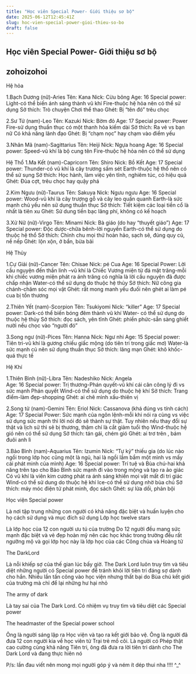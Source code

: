 ```yaml
---
title: "Học viên Special Power- Giới thiệu sơ bộ"
date: 2025-06-12T12:45:41Z
slug: hoc-vien-special-power-gioi-thieu-so-bo
draft: false
---
```


## Học viên Special Power- Giới thiệu sơ bộ

## zohoizohoi

Hệ hỏa
 
1.Bạch Dương (nữ)-Aries
Tên: Kana
Nick: Cừu bông
Age: 16
Special power: Light-có thể biến ánh sáng thành vũ khí
                         Fire-thuộc hệ hỏa nên có thể sử dụng
Sở thích: Trò chuyện
             Chơi thể thao
Ghét: Bị “tên đó” trêu chọc
 
2.Sư Tử (nam)-Leo
Tên: Kazuki
Nick: Bờm đỏ
Age: 17
Special power: Power
                         Fire-sử dụng thuần thục
                                 có một thanh hỏa kiếm dài
Sở thích: Ra vẻ vs bạn nữ
                Có khả năng lãnh đạo
Ghét: Bị “chạm nọc” hay chạm vào điểm yếu
 
3.Nhân Mã (nam)-Sagittarius
Tên: Heiji
Nick: Ngựa hoang
Age: 16
Special power: Speed-vũ khí là bộ cung tên
                         Fire-thuộc hệ hỏa nên có thể sử dụng
 
Hệ Thổ
1.Ma Kết (nam)-Capricorn
Tên: Shiro
Nick: Bồ Kết
Age: 17
Special power: Thunder-có vũ khí là cây trương sấm sét
                         Earth-thuộc hệ thổ nên có thể sử sụng
Sở thích: Học hành, làm việc yên tĩnh, nghiêm túc, có hiệu quả
Ghét: Đùa cợt, trêu chọc hay quậy phá
 
2.Kim Ngưu (nữ)-Taurus
Tên: Sakuya
Nick: Ngưu ngưu
Age: 16
Special power: Wood-vũ khí là cây trượng gỗ và cây leo quấn
                                     quanh
                         Earth-là sức mạnh chủ yếu nên sử dụng thuần thục
Sở thích: Tiết kiệm các loại tiền cổ là nhất là tiên xu
Ghét: Sử dung tiền bạc lãng phí, không có kế hoạch
 
3.Xử Nữ (nữ)-Virgo
Tên: Minami
Nick: Bà giáo (do hay “thuyết giáo”)
Age: 17
Special power: Độc dược-chữa bênh-lời nguyền
Earth-có thể sử dụng do thuộc hệ thổ
Sở thích: Chỉnh chu mọi thứ hoàn hảo, sạch sẽ, đúng quy củ, nề
                nếp
Ghét: lộn xộn, ở bẩn, bừa bãi
 
Hệ Thủy
 
1.Cự Giải (nữ)-Cancer
Tên: Chisae
Nick: pé Cua
Age: 16
Special Power: Lời cầu nguyện đến thần linh –vũ khí là Chiếc Vương miện từ đá mặt trăng-mỗi khi chiếc vương miện phát ra ánh trăng có nghĩa là lời cầu nguyện đã được chấp nhận
Water-có thể sử dụng do thuộc hệ thủy
Sở thích: Nữ công gia chánh-chăm sóc mọi vật
Ghét: rất mong manh yếu đuối nên ghét ai làm pé cua bị tổn thương
 
2.Thiên Yết (nam)-Scorpion
Tên: Tsukiyomi
Nick: “killer”
Age: 17
Special power: Dark-có thể biến bóng đêm thành vũ khí
Water- có thể sử dụng do thuộc hệ thủy
Sở thích: đọc sách, yên tĩnh
Ghét: phiền phức-sẵn sàng ghiết nười nếu chọc vào “người đó”
 
3.Song ngư (nữ)-Pices
Tên: Hanna
Nick: Ngư nhi
Age: 15
Special power: Tiên tri-vũ khí là gương chiếu giấc mộng (do tiên tri trong giấc mơ)
Water-là sức mạnh củ nên sử dụng thuần thục
Sở thích: lãng mạn
Ghét: khô khốc-quá thực tế
 
Hệ Khí
 
1.Thiên Bình (nữ)-Libra
Tên: Nadeshiko
Nick: Angela                  
Age: 16
Special power: Trị thương-Phán quyết-vũ khí cái cân công lý đi vs sức mạnh Phán quyết
Wind-có thể sử dụng do thuộc hệ khí
Sở thích: Trang điểm-làm đẹp-shopping
Ghét: ai chê mình xấu-thiên vị
 
2.Song tử (nam)-Gemini
Tên: Eriol
Nick: Cassanova (khá đúng vs tính cách)
Age: 17
Special Power: Sức mạnh của ngôn lệnh-mỗi khi nói ra cùng vs việc sử dụng sức mạnh thì lời nói đó sẽ thành sự thật. Tuy nhiên nếu thay đổi sự thật và lịch sử thì sẽ bị thương, thậm chí là cắt giảm tuổi thọ
Wind-thuộc hệ gió nên có thể sử dụng
Sở thích: tán gái, chém gió
Ghét: ai trơ trẽn , bám đuôi anh lì
 
3.Bảo Bình (nam)-Aquarius
Tên: Izumin
Nick: “Tự kỷ” thiếu gia (do lúc nào ngồi trong lớp học  cũng một là ngủ, hai là ngồi lầm bầm một mình vs mấy cái phát minh của mình)
Age: 16
Special power: Trí tuệ và Bùa chú-hai khả năng trên tạo cho Bảo Bình sức mạnh đi vào trong mộng và tạo ra ảo giác
Có vũ khí là viên kim cương phát ra ánh sáng khiến mọi vật mất đi tri giác
Wind-có thể sử dung do thuộc hệ khí
Ice-có thể sử dụng nhờ bùa chú
Sở thích: máy móc điện tử phát minh, đọc sách
Ghét: sự lừa dối, phản bội
 
Học viện Special power

Là nơi tập trung những con người có khả năng đặc biệt và huấn luyện cho họ cách sử dụng và mục đích sử dụng
Lớp học twelve stars

Là lớp học của 12 con người ưu tú của trường
Do 12 người đều mang sức mạnh đặc biệt và vẻ đẹp hoàn mỹ nên các học khác trong trường đều rất ngưỡng mộ và gọi lớp học này là lớp học của các Công chúa và Hoàng tử
 
The DarkLord

Là nỗi khiếp sợ của thế gian lúc bấy giờ. The Dark Lord luôn truy tìm và tiêu diệt những người có Special power để tránh khỏi lời tiên tri đáng sợ dành cho hắn. Nhiều lần tấn công vào học viện nhưng thất bại do Bùa chú kết giới của trường mà chỉ để lại những hư hại nhỏ
 
The army of dark

Là tay sai của The Dark Lord.
Có nhiệm vụ truy tìm và tiêu diệt các Special power
 
The headmaster of the Special power school

Ông là người sáng lập ra Học viện và tạo ra kết giới bảo vệ.
Ông là người đã đưa 12 con người kia về học viên từ Trại trẻ mồ côi. Là người có Phép thật cao cường cùng khả năng Tiên tri, ông đã đưa ra lời tiên tri dành cho The Dark Lord và đang thực hiên nó
 
P/s: lần đau viết nên mong mọi người góp ý và ném ít dép thui nha !!!! ^_^